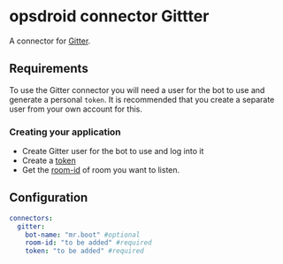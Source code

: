 # opsdroid connector Gittter

A connector for [Gitter](https://developer.gitter.im/docs/welcome).

## Requirements

To use the Gitter connector you will need a user for the bot to use and generate a personal `token`. It is recommended that you create a separate user from your own account for this. 

### Creating your application

- Create Gitter user for the bot to use and log into it
- Create a [token](https://developer.gitter.im/apps)
- Get the [room-id](https://developer.gitter.im/docs/rooms-resource) of room you want to listen. 

## Configuration

```yaml
connectors:
  gitter:
    bot-name: "mr.boot" #optional
    room-id: "to be added" #required
    token: "to be added" #required
